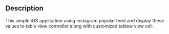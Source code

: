 Description
----------------
This simple iOS application using instagram popular feed and display these values to table view controller along with customized tablew view cell.

